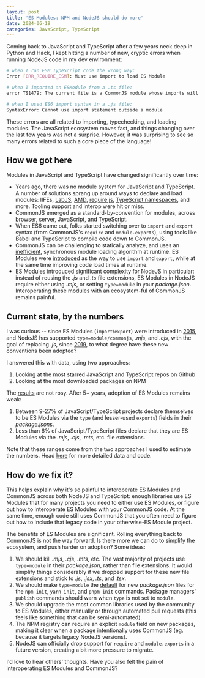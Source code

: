 ```yaml
---
layout: post
title: 'ES Modules: NPM and NodeJS should do more'
date: 2024-06-19
categories: JavaScript, TypeScript
---
```


Coming back to JavaScript and TypeScript after a few years neck deep in Python and Hack, I kept hitting a number of new, cryptic errors when running NodeJS code in my dev environment:

```sh
# when I ran ESM TypeScript code the wrong way:
Error [ERR_REQUIRE_ESM]: Must use import to load ES Module

# when I imported an ESModule from a .ts file:
error TS1479: The current file is a CommonJS module whose imports will produce 'require' calls

# when I used ES6 import syntax in a .js file:
SyntaxError: Cannot use import statement outside a module
```

These errors are all related to importing, typechecking, and loading modules. The JavaScript ecosystem moves fast, and things changing over the last few years was not a surprise. However, it was surprising to see so many errors related to such a core piece of the language!

## How we got here

Modules in JavaScript and TypeScript have changed significantly over time:

- Years ago, there was no module system for JavaScript and TypeScript. A number of solutions sprang up around ways to declare and load modules: IIFEs, [LabJS](https://github.com/getify/LABjs), [AMD](https://github.com/amdjs/amdjs-api/blob/master/AMD.md), [require.js](https://requirejs.org/), [TypeScript namespaces](https://www.typescriptlang.org/docs/handbook/namespaces.html), and more. Tooling support and interop were hit or miss.
- CommonJS emerged as a standard-by-convention for modules, across browser, server, JavaScript, and TypeScript.
- When ES6 came out, folks started switching over to `import` and `export` syntax (from CommonJS's `require` and `module.exports`), using tools like Babel and TypeScript to compile code down to CommonJS.
- CommonJS can be challenging to statically analyze, and uses an [inefficient](https://www.youtube.com/watch?v=W5CXzo4TZVU), synchronous module loading algorithm at runtime. ES Modules were [introduced](https://tc39.es/ecma262/#sec-modules) as the way to use `import` and `export`, while at the same time improving code load times at runtime.
- ES Modules introduced significant complexity for NodeJS in particular: instead of reusing the *.js* and *.ts* file extensions, ES Modules in NodeJS require either using *.mjs*, or setting `type=module` in your *package.json*. Interoperating these modules with an ecosystem-ful of CommonJS remains painful.

## Current state, by the numbers

I was curious -- since ES Modules (`import`/`export`) were introduced in [2015](https://262.ecma-international.org/6.0/#sec-modules), and NodeJS has supported `type=module/commonjs`, *.mjs*, and *.cjs*, with the goal of replacing *.js*, since [2019](https://nodejs.org/api/packages.html#type), to what degree have these new conventions been adopted?

I answered this with data, using two approaches:

1. Looking at the most starred JavaScript and TypeScript repos on Github
2. Looking at the most downloaded packages on NPM

The [results](https://github.com/bcherny/es-module-stats) are not rosy. After 5+ years, adoption of ES Modules remains weak:

1. Between 9-27% of JavaScript/TypeScript projects declare themselves to be ES Modules via the `type` (and lesser-used `exports`) fields in their *package.json*s.
2. Less than 6% of JavaScript/TypeScript files declare that they are ES Modules via the *.mjs*, *.cjs*, *.mts*, etc. file extensions.

Note that these ranges come from the two approaches I used to estimate the numbers. Head [here](https://github.com/bcherny/es-module-stats) for more detailed data and code.

## How do we fix it?

This helps explain why it's so painful to interoperate ES Modules and CommonJS across both NodeJS and TypeScript: enough libraries use ES Modules that for many projects you need to either use ES Modules, or figure out how to interoperate ES Modules with your CommonJS code. At the same time, enough code still uses CommonJS that you often need to figure out how to include that legacy code in your otherwise-ES Module project.

The benefits of ES Modules are significant. Rolling everything back to CommonJS is not the way forward. Is there more we can do to simplify the ecosystem, and push harder on adoption? Some ideas:

1. We should kill *.mjs*, *.cjs*, *.mts*, etc. The vast majority of projects use `type=module` in their *package.json*, rather than file extensions. It would simplify things considerably if we dropped support for these new file extensions and stick to *.js*, *.jsx*, *.ts*, and *.tsx*.
2. We should make `type=module` the [default](https://github.com/npm/cli/issues/7594) for new *package.json* files for the `npm init`, `yarn init`, and `pnpm init` commands. Package managers' `publish` commands should warn when `type` is not set to `module`.
3. We should upgrade the most common libraries used by the community to ES Modules, either manually or through automated pull requests (this feels like something that can be semi-automated).
4. The NPM registry can require an explicit `module` field on new packages, making it clear when a package intentionally uses CommonJS (eg. because it targets legacy NodeJS versions).
5. NodeJS can officially drop support for `require` and `module.exports` in a future version, creating a bit more pressure to migrate.

I'd love to hear others' thoughts. Have you also felt the pain of interoperating ES Modules and CommonJS?
